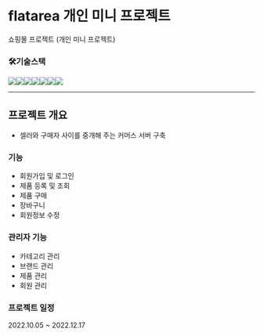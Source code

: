 # flatarea 개인 미니 프로젝트
쇼핑몰 프로젝트 (개인 미니 프로젝트)

### 🛠기술스택
<img src="https://img.shields.io/badge/JAVA-007396?style=for-the-badge&logo=java&logoColor=white" width:240px><img src="https://img.shields.io/badge/springboot-6DB33F?style=for-the-badge&logo=springboot&logoColor=white"><img src="https://img.shields.io/badge/html5-E34F26?style=for-the-badge&logo=html5&logoColor=white"><img src="https://img.shields.io/badge/thymeleaf-005F0F?style=for-the-badge&logo=thymeleaf&logoColor=white"><img src="https://img.shields.io/badge/css3-1572B6?style=for-the-badge&logo=css3&logoColor=white"><img src="https://img.shields.io/badge/oracle-F80000?style=for-the-badge&logo=oracle&logoColor=white"><img src="https://img.shields.io/badge/jquery-0769AD?style=for-the-badge&logo=jquery&logoColor=white">

---

## 프로젝트 개요
- 셀러와 구매자 사이를 중개해 주는 커머스 서버 구축


### 기능
- 회원가입 및 로그인
- 제품 등록 및 조회
- 제품 구매
- 장바구니
- 회원정보 수정

### 관리자 기능
- 카테고리 관리
- 브랜드 관리
- 제품 관리
- 회원 관리


### 프로젝트 일정

2022.10.05 ~ 2022.12.17
